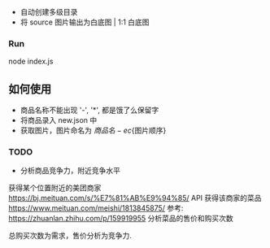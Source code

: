 - 自动创建多级目录
- 将 source 图片输出为白底图 | 1:1 白底图

### Run
node index.js

## 如何使用
- 商品名称不能出现 '-', '*', 都是饿了么保留字
- 将商品录入 new.json 中
- 获取图片，图片命名为 ${商品名}-ec${图片顺序}

### TODO
- 分析商品竞争力，附近竞争水平

获得某个位置附近的美团商家 https://bj.meituan.com/s/%E7%81%AB%E9%94%85/
API 获得该商家的菜品 https://www.meituan.com/meishi/1813845875/
参考: https://zhuanlan.zhihu.com/p/159919955
分析菜品的售价和购买次数

总购买次数为需求，售价分析为竞争力.